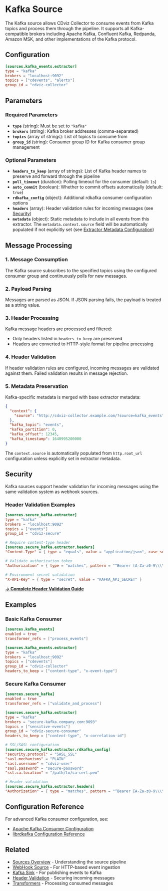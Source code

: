 # Kafka Source

The Kafka source allows CDviz Collector to consume events from Kafka topics and process them through the pipeline. It supports all Kafka-compatible brokers including Apache Kafka, Confluent Kafka, Redpanda, Amazon MSK, and other implementations of the Kafka protocol.

## Configuration

```toml
[sources.kafka_events.extractor]
type = "kafka"
brokers = "localhost:9092"
topics = ["cdevents", "alerts"]
group_id = "cdviz-collector"
```

## Parameters

### Required Parameters

- **`type`** (string): Must be set to `"kafka"`
- **`brokers`** (string): Kafka broker addresses (comma-separated)
- **`topics`** (array of strings): List of topics to consume from
- **`group_id`** (string): Consumer group ID for Kafka consumer group management

### Optional Parameters

- **`headers_to_keep`** (array of strings): List of Kafka header names to preserve and forward through the pipeline
- **`poll_timeout`** (duration): Polling timeout for the consumer (default: `1s`)
- **`auto_commit`** (boolean): Whether to commit offsets automatically (default: `true`)
- **`rdkafka_config`** (object): Additional rdkafka consumer configuration options
- **`headers`** (array): Header validation rules for incoming messages (see [Security](#security))
- **`metadata`** (object): Static metadata to include in all events from this extractor. The `metadata.context.source` field will be automatically populated if not explicitly set (see [Extractor Metadata Configuration](./index.md#extractor-metadata-configuration))

## Message Processing

### 1. Message Consumption

The Kafka source subscribes to the specified topics using the configured consumer group and continuously polls for new messages.

### 2. Payload Parsing

Messages are parsed as JSON. If JSON parsing fails, the payload is treated as a string value.

### 3. Header Processing

Kafka message headers are processed and filtered:

- Only headers listed in `headers_to_keep` are preserved
- Headers are converted to HTTP-style format for pipeline processing

### 4. Header Validation

If header validation rules are configured, incoming messages are validated against them. Failed validation results in message rejection.

### 5. Metadata Preservation

Kafka-specific metadata is merged with base extractor metadata:

```json
{
  "context": {
    "source": "http://cdviz-collector.example.com/?source=kafka_events"
  },
  "kafka_topic": "events",
  "kafka_partition": 0,
  "kafka_offset": 12345,
  "kafka_timestamp": 1640995200000
}
```

The `context.source` is automatically populated from `http.root_url` configuration unless explicitly set in extractor metadata.

## Security

Kafka sources support header validation for incoming messages using the same validation system as webhook sources.

### Header Validation Examples

```toml
[sources.secure_kafka.extractor]
type = "kafka"
brokers = "localhost:9092"
topics = ["events"]
group_id = "cdviz-secure"

# Require content-type header
[sources.secure_kafka.extractor.headers]
"Content-Type" = { type = "equals", value = "application/json", case_sensitive = false }

# Validate authorization token
"Authorization" = { type = "matches", pattern = "^Bearer [A-Za-z0-9\\\\\\\\-_]+$" }

# Environment secret validation
"X-API-Key" = { type = "secret", value = "KAFKA_API_SECRET" }
```

**[→ Complete Header Validation Guide](../header-validation.md)**

## Examples

### Basic Kafka Consumer

```toml
[sources.kafka_events]
enabled = true
transformer_refs = ["process_events"]

[sources.kafka_events.extractor]
type = "kafka"
brokers = "localhost:9092"
topics = ["cdevents"]
group_id = "cdviz-collector"
headers_to_keep = ["content-type", "x-event-type"]
```

### Secure Kafka Consumer

```toml
[sources.secure_kafka]
enabled = true
transformer_refs = ["validate_and_process"]

[sources.secure_kafka.extractor]
type = "kafka"
brokers = "secure-kafka.company.com:9093"
topics = ["sensitive-events"]
group_id = "cdviz-secure-consumer"
headers_to_keep = ["content-type", "x-correlation-id"]

# SSL/SASL configuration
[sources.secure_kafka.extractor.rdkafka_config]
"security.protocol" = "SASL_SSL"
"sasl.mechanisms" = "PLAIN"
"sasl.username" = "cdviz-user"
"sasl.password" = "secure-password"
"ssl.ca.location" = "/path/to/ca-cert.pem"

# Header validation
[sources.secure_kafka.extractor.headers]
"Authorization" = { type = "matches", pattern = "^Bearer [A-Za-z0-9\\\\\\\\-_]+$" }
```

## Configuration Reference

For advanced Kafka consumer configuration, see:

- [Apache Kafka Consumer Configuration](https://kafka.apache.org/documentation/#consumerconfigs)
- [librdkafka Configuration Reference](https://github.com/confluentinc/librdkafka/blob/master/CONFIGURATION.md)

## Related

- [Sources Overview](./index.md) - Understanding the source pipeline
- [WebHook Source](./webhook.md) - For HTTP-based event ingestion
- [Kafka Sink](../sinks/kafka.md) - For publishing events to Kafka
- [Header Validation](../header-validation.md) - Securing incoming messages
- [Transformers](../transformers.md) - Processing consumed messages
